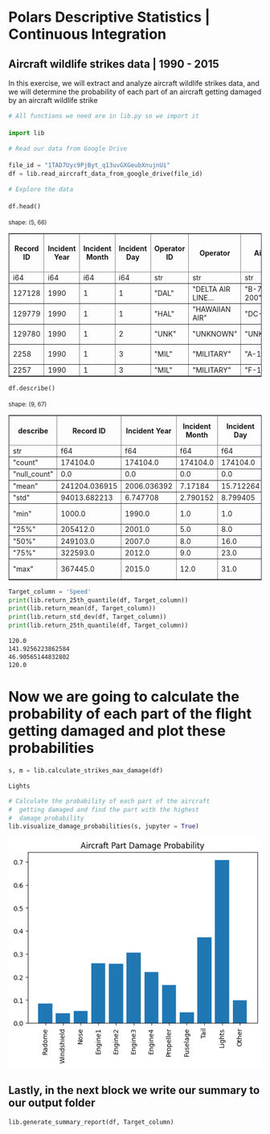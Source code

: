 # Polars Descriptive Statistics | Continuous Integration
## Aircraft wildlife strikes data | 1990 - 2015

In this exercise, we will extract and analyze aircraft wildlife strikes data, and we will determine the probability of each part of an aircraft getting damaged by an aircraft wildlife strike


```python
# All functions we need are in lib.py so we import it

import lib
```


```python
# Read our data from Google Drive

file_id = "1TAD7Uyc9PjByt_q13uvGXGeubXnujnUi"
df = lib.read_aircraft_data_from_google_drive(file_id)
```


```python
# Explore the data

df.head()
```





<small>shape: (5, 66)</small><table border="1" class="dataframe"><thead><tr><th>Record ID</th><th>Incident Year</th><th>Incident Month</th><th>Incident Day</th><th>Operator ID</th><th>Operator</th><th>Aircraft</th><th>Aircraft Type</th><th>Aircraft Make</th><th>Aircraft Model</th><th>Aircraft Mass</th><th>Engine Make</th><th>Engine Model</th><th>Engines</th><th>Engine Type</th><th>Engine1 Position</th><th>Engine2 Position</th><th>Engine3 Position</th><th>Engine4 Position</th><th>Airport ID</th><th>Airport</th><th>State</th><th>FAA Region</th><th>Warning Issued</th><th>Flight Phase</th><th>Visibility</th><th>Precipitation</th><th>Height</th><th>Speed</th><th>Distance</th><th>Species ID</th><th>Species Name</th><th>Species Quantity</th><th>Flight Impact</th><th>Fatalities</th><th>Injuries</th><th>Aircraft Damage</th><th>Radome Strike</th><th>Radome Damage</th><th>Windshield Strike</th><th>Windshield Damage</th><th>Nose Strike</th><th>Nose Damage</th><th>Engine1 Strike</th><th>Engine1 Damage</th><th>Engine2 Strike</th><th>Engine2 Damage</th><th>Engine3 Strike</th><th>Engine3 Damage</th><th>Engine4 Strike</th><th>Engine4 Damage</th><th>Engine Ingested</th><th>Propeller Strike</th><th>Propeller Damage</th><th>Wing or Rotor Strike</th><th>Wing or Rotor Damage</th><th>Fuselage Strike</th><th>Fuselage Damage</th><th>Landing Gear Strike</th><th>Landing Gear Damage</th><th>Tail Strike</th><th>Tail Damage</th><th>Lights Strike</th><th>Lights Damage</th><th>Other Strike</th><th>Other Damage</th></tr><tr><td>i64</td><td>i64</td><td>i64</td><td>i64</td><td>str</td><td>str</td><td>str</td><td>str</td><td>str</td><td>str</td><td>i64</td><td>i64</td><td>str</td><td>i64</td><td>str</td><td>str</td><td>i64</td><td>str</td><td>i64</td><td>str</td><td>str</td><td>str</td><td>str</td><td>str</td><td>str</td><td>str</td><td>str</td><td>i64</td><td>i64</td><td>f64</td><td>str</td><td>str</td><td>str</td><td>str</td><td>i64</td><td>i64</td><td>i64</td><td>i64</td><td>i64</td><td>i64</td><td>i64</td><td>i64</td><td>i64</td><td>i64</td><td>i64</td><td>i64</td><td>i64</td><td>i64</td><td>i64</td><td>i64</td><td>i64</td><td>i64</td><td>i64</td><td>i64</td><td>i64</td><td>i64</td><td>i64</td><td>i64</td><td>i64</td><td>i64</td><td>i64</td><td>i64</td><td>i64</td><td>i64</td><td>i64</td><td>i64</td></tr></thead><tbody><tr><td>127128</td><td>1990</td><td>1</td><td>1</td><td>&quot;DAL&quot;</td><td>&quot;DELTA AIR LINE…</td><td>&quot;B-757-200&quot;</td><td>&quot;A&quot;</td><td>&quot;148&quot;</td><td>&quot;26&quot;</td><td>4</td><td>34</td><td>&quot;40&quot;</td><td>2</td><td>&quot;D&quot;</td><td>&quot;1&quot;</td><td>1</td><td>null</td><td>null</td><td>&quot;KCVG&quot;</td><td>&quot;CINCINNATI/NOR…</td><td>&quot;KY&quot;</td><td>&quot;ASO&quot;</td><td>null</td><td>&quot;CLIMB&quot;</td><td>null</td><td>null</td><td>null</td><td>null</td><td>null</td><td>&quot;NE1&quot;</td><td>&quot;GULL&quot;</td><td>&quot;1&quot;</td><td>null</td><td>null</td><td>null</td><td>1</td><td>1</td><td>1</td><td>0</td><td>0</td><td>0</td><td>0</td><td>0</td><td>0</td><td>0</td><td>0</td><td>0</td><td>0</td><td>0</td><td>0</td><td>0</td><td>0</td><td>0</td><td>0</td><td>0</td><td>0</td><td>0</td><td>0</td><td>0</td><td>1</td><td>1</td><td>0</td><td>0</td><td>0</td><td>0</td></tr><tr><td>129779</td><td>1990</td><td>1</td><td>1</td><td>&quot;HAL&quot;</td><td>&quot;HAWAIIAN AIR&quot;</td><td>&quot;DC-9&quot;</td><td>&quot;A&quot;</td><td>&quot;583&quot;</td><td>&quot;90&quot;</td><td>4</td><td>34</td><td>&quot;10&quot;</td><td>2</td><td>&quot;D&quot;</td><td>&quot;5&quot;</td><td>5</td><td>null</td><td>null</td><td>&quot;PHLI&quot;</td><td>&quot;LIHUE ARPT&quot;</td><td>&quot;HI&quot;</td><td>&quot;AWP&quot;</td><td>null</td><td>&quot;TAKEOFF RUN&quot;</td><td>null</td><td>null</td><td>0</td><td>null</td><td>0.0</td><td>&quot;ZZ201&quot;</td><td>&quot;HOUSE SPARROW&quot;</td><td>&quot;1&quot;</td><td>null</td><td>null</td><td>null</td><td>0</td><td>0</td><td>0</td><td>0</td><td>0</td><td>0</td><td>0</td><td>0</td><td>0</td><td>0</td><td>0</td><td>0</td><td>0</td><td>0</td><td>0</td><td>0</td><td>0</td><td>0</td><td>0</td><td>0</td><td>0</td><td>0</td><td>0</td><td>0</td><td>0</td><td>0</td><td>0</td><td>0</td><td>1</td><td>0</td></tr><tr><td>129780</td><td>1990</td><td>1</td><td>2</td><td>&quot;UNK&quot;</td><td>&quot;UNKNOWN&quot;</td><td>&quot;UNKNOWN&quot;</td><td>null</td><td>null</td><td>null</td><td>null</td><td>null</td><td>null</td><td>null</td><td>null</td><td>null</td><td>null</td><td>null</td><td>null</td><td>&quot;PHLI&quot;</td><td>&quot;LIHUE ARPT&quot;</td><td>&quot;HI&quot;</td><td>&quot;AWP&quot;</td><td>null</td><td>null</td><td>null</td><td>null</td><td>null</td><td>null</td><td>0.0</td><td>&quot;R1101&quot;</td><td>&quot;BARN OWL&quot;</td><td>&quot;1&quot;</td><td>null</td><td>null</td><td>null</td><td>0</td><td>0</td><td>0</td><td>0</td><td>0</td><td>0</td><td>0</td><td>0</td><td>0</td><td>0</td><td>0</td><td>0</td><td>0</td><td>0</td><td>0</td><td>0</td><td>0</td><td>0</td><td>0</td><td>0</td><td>0</td><td>0</td><td>0</td><td>0</td><td>0</td><td>0</td><td>0</td><td>0</td><td>0</td><td>0</td></tr><tr><td>2258</td><td>1990</td><td>1</td><td>3</td><td>&quot;MIL&quot;</td><td>&quot;MILITARY&quot;</td><td>&quot;A-10A&quot;</td><td>&quot;A&quot;</td><td>&quot;345&quot;</td><td>null</td><td>3</td><td>22</td><td>null</td><td>2</td><td>&quot;D&quot;</td><td>null</td><td>null</td><td>null</td><td>null</td><td>&quot;KMYR&quot;</td><td>&quot;MYRTLE BEACH I…</td><td>&quot;SC&quot;</td><td>&quot;ASO&quot;</td><td>null</td><td>&quot;APPROACH&quot;</td><td>&quot;DAY&quot;</td><td>null</td><td>200</td><td>138</td><td>null</td><td>&quot;UNKBM&quot;</td><td>&quot;UNKNOWN MEDIUM…</td><td>&quot;1&quot;</td><td>null</td><td>null</td><td>null</td><td>0</td><td>0</td><td>0</td><td>0</td><td>0</td><td>0</td><td>0</td><td>0</td><td>0</td><td>0</td><td>0</td><td>0</td><td>0</td><td>0</td><td>0</td><td>0</td><td>0</td><td>0</td><td>1</td><td>0</td><td>0</td><td>0</td><td>0</td><td>0</td><td>0</td><td>0</td><td>0</td><td>0</td><td>0</td><td>0</td></tr><tr><td>2257</td><td>1990</td><td>1</td><td>3</td><td>&quot;MIL&quot;</td><td>&quot;MILITARY&quot;</td><td>&quot;F-16&quot;</td><td>&quot;A&quot;</td><td>&quot;561&quot;</td><td>null</td><td>null</td><td>null</td><td>null</td><td>null</td><td>null</td><td>null</td><td>null</td><td>null</td><td>null</td><td>&quot;KJAX&quot;</td><td>&quot;JACKSONVILLE I…</td><td>&quot;FL&quot;</td><td>&quot;ASO&quot;</td><td>null</td><td>&quot;CLIMB&quot;</td><td>&quot;DAY&quot;</td><td>null</td><td>100</td><td>200</td><td>null</td><td>&quot;ZX&quot;</td><td>&quot;FINCH&quot;</td><td>&quot;1&quot;</td><td>null</td><td>null</td><td>null</td><td>0</td><td>0</td><td>0</td><td>1</td><td>0</td><td>0</td><td>0</td><td>0</td><td>0</td><td>0</td><td>0</td><td>0</td><td>0</td><td>0</td><td>0</td><td>0</td><td>0</td><td>0</td><td>0</td><td>0</td><td>0</td><td>0</td><td>0</td><td>0</td><td>0</td><td>0</td><td>0</td><td>0</td><td>0</td><td>0</td></tr></tbody></table></div>




```python
df.describe()
```





<small>shape: (9, 67)</small><table border="1" class="dataframe"><thead><tr><th>describe</th><th>Record ID</th><th>Incident Year</th><th>Incident Month</th><th>Incident Day</th><th>Operator ID</th><th>Operator</th><th>Aircraft</th><th>Aircraft Type</th><th>Aircraft Make</th><th>Aircraft Model</th><th>Aircraft Mass</th><th>Engine Make</th><th>Engine Model</th><th>Engines</th><th>Engine Type</th><th>Engine1 Position</th><th>Engine2 Position</th><th>Engine3 Position</th><th>Engine4 Position</th><th>Airport ID</th><th>Airport</th><th>State</th><th>FAA Region</th><th>Warning Issued</th><th>Flight Phase</th><th>Visibility</th><th>Precipitation</th><th>Height</th><th>Speed</th><th>Distance</th><th>Species ID</th><th>Species Name</th><th>Species Quantity</th><th>Flight Impact</th><th>Fatalities</th><th>Injuries</th><th>Aircraft Damage</th><th>Radome Strike</th><th>Radome Damage</th><th>Windshield Strike</th><th>Windshield Damage</th><th>Nose Strike</th><th>Nose Damage</th><th>Engine1 Strike</th><th>Engine1 Damage</th><th>Engine2 Strike</th><th>Engine2 Damage</th><th>Engine3 Strike</th><th>Engine3 Damage</th><th>Engine4 Strike</th><th>Engine4 Damage</th><th>Engine Ingested</th><th>Propeller Strike</th><th>Propeller Damage</th><th>Wing or Rotor Strike</th><th>Wing or Rotor Damage</th><th>Fuselage Strike</th><th>Fuselage Damage</th><th>Landing Gear Strike</th><th>Landing Gear Damage</th><th>Tail Strike</th><th>Tail Damage</th><th>Lights Strike</th><th>Lights Damage</th><th>Other Strike</th><th>Other Damage</th></tr><tr><td>str</td><td>f64</td><td>f64</td><td>f64</td><td>f64</td><td>str</td><td>str</td><td>str</td><td>str</td><td>str</td><td>str</td><td>f64</td><td>f64</td><td>str</td><td>f64</td><td>str</td><td>str</td><td>f64</td><td>str</td><td>f64</td><td>str</td><td>str</td><td>str</td><td>str</td><td>str</td><td>str</td><td>str</td><td>str</td><td>f64</td><td>f64</td><td>f64</td><td>str</td><td>str</td><td>str</td><td>str</td><td>f64</td><td>f64</td><td>f64</td><td>f64</td><td>f64</td><td>f64</td><td>f64</td><td>f64</td><td>f64</td><td>f64</td><td>f64</td><td>f64</td><td>f64</td><td>f64</td><td>f64</td><td>f64</td><td>f64</td><td>f64</td><td>f64</td><td>f64</td><td>f64</td><td>f64</td><td>f64</td><td>f64</td><td>f64</td><td>f64</td><td>f64</td><td>f64</td><td>f64</td><td>f64</td><td>f64</td><td>f64</td></tr></thead><tbody><tr><td>&quot;count&quot;</td><td>174104.0</td><td>174104.0</td><td>174104.0</td><td>174104.0</td><td>&quot;174104&quot;</td><td>&quot;174104&quot;</td><td>&quot;174104&quot;</td><td>&quot;174104&quot;</td><td>&quot;174104&quot;</td><td>&quot;174104&quot;</td><td>174104.0</td><td>174104.0</td><td>&quot;174104&quot;</td><td>174104.0</td><td>&quot;174104&quot;</td><td>&quot;174104&quot;</td><td>174104.0</td><td>&quot;174104&quot;</td><td>174104.0</td><td>&quot;174104&quot;</td><td>&quot;174104&quot;</td><td>&quot;174104&quot;</td><td>&quot;174104&quot;</td><td>&quot;174104&quot;</td><td>&quot;174104&quot;</td><td>&quot;174104&quot;</td><td>&quot;174104&quot;</td><td>174104.0</td><td>174104.0</td><td>174104.0</td><td>&quot;174104&quot;</td><td>&quot;174104&quot;</td><td>&quot;174104&quot;</td><td>&quot;174104&quot;</td><td>174104.0</td><td>174104.0</td><td>174104.0</td><td>174104.0</td><td>174104.0</td><td>174104.0</td><td>174104.0</td><td>174104.0</td><td>174104.0</td><td>174104.0</td><td>174104.0</td><td>174104.0</td><td>174104.0</td><td>174104.0</td><td>174104.0</td><td>174104.0</td><td>174104.0</td><td>174104.0</td><td>174104.0</td><td>174104.0</td><td>174104.0</td><td>174104.0</td><td>174104.0</td><td>174104.0</td><td>174104.0</td><td>174104.0</td><td>174104.0</td><td>174104.0</td><td>174104.0</td><td>174104.0</td><td>174104.0</td><td>174104.0</td></tr><tr><td>&quot;null_count&quot;</td><td>0.0</td><td>0.0</td><td>0.0</td><td>0.0</td><td>&quot;0&quot;</td><td>&quot;0&quot;</td><td>&quot;0&quot;</td><td>&quot;41030&quot;</td><td>&quot;43053&quot;</td><td>&quot;51665&quot;</td><td>46784.0</td><td>50670.0</td><td>&quot;52116&quot;</td><td>46762.0</td><td>&quot;46822&quot;</td><td>&quot;47911&quot;</td><td>55389.0</td><td>&quot;162445&quot;</td><td>171012.0</td><td>&quot;0&quot;</td><td>&quot;290&quot;</td><td>&quot;21976&quot;</td><td>&quot;18902&quot;</td><td>&quot;97686&quot;</td><td>&quot;55302&quot;</td><td>&quot;64171&quot;</td><td>&quot;85782&quot;</td><td>70427.0</td><td>102846.0</td><td>74391.0</td><td>&quot;0&quot;</td><td>&quot;80&quot;</td><td>&quot;4477&quot;</td><td>&quot;74639&quot;</td><td>173539.0</td><td>173875.0</td><td>0.0</td><td>0.0</td><td>0.0</td><td>0.0</td><td>0.0</td><td>0.0</td><td>0.0</td><td>0.0</td><td>0.0</td><td>0.0</td><td>0.0</td><td>0.0</td><td>0.0</td><td>0.0</td><td>0.0</td><td>0.0</td><td>0.0</td><td>0.0</td><td>0.0</td><td>0.0</td><td>0.0</td><td>0.0</td><td>0.0</td><td>0.0</td><td>0.0</td><td>0.0</td><td>0.0</td><td>0.0</td><td>0.0</td><td>0.0</td></tr><tr><td>&quot;mean&quot;</td><td>241204.036915</td><td>2006.036392</td><td>7.17184</td><td>15.712264</td><td>null</td><td>null</td><td>null</td><td>null</td><td>null</td><td>null</td><td>3.510611</td><td>21.306958</td><td>null</td><td>2.057656</td><td>null</td><td>null</td><td>2.91857</td><td>null</td><td>2.058538</td><td>null</td><td>null</td><td>null</td><td>null</td><td>null</td><td>null</td><td>null</td><td>null</td><td>831.032283</td><td>141.925622</td><td>0.703738</td><td>null</td><td>null</td><td>null</td><td>null</td><td>0.046018</td><td>1.746725</td><td>0.085977</td><td>0.107757</td><td>0.00915</td><td>0.138934</td><td>0.005956</td><td>0.122369</td><td>0.006577</td><td>0.055605</td><td>0.014445</td><td>0.045168</td><td>0.011619</td><td>0.003182</td><td>0.000971</td><td>0.001918</td><td>0.000425</td><td>0.05518</td><td>0.020086</td><td>0.003326</td><td>0.119159</td><td>0.024009</td><td>0.102703</td><td>0.004733</td><td>0.046242</td><td>0.005813</td><td>0.011235</td><td>0.004176</td><td>0.005962</td><td>0.004216</td><td>0.090727</td><td>0.008989</td></tr><tr><td>&quot;std&quot;</td><td>94013.682213</td><td>6.747708</td><td>2.790152</td><td>8.799405</td><td>null</td><td>null</td><td>null</td><td>null</td><td>null</td><td>null</td><td>0.873783</td><td>11.023161</td><td>null</td><td>0.469374</td><td>null</td><td>null</td><td>2.008204</td><td>null</td><td>1.441</td><td>null</td><td>null</td><td>null</td><td>null</td><td>null</td><td>null</td><td>null</td><td>null</td><td>1803.650833</td><td>46.905651</td><td>3.464467</td><td>null</td><td>null</td><td>null</td><td>null</td><td>0.435164</td><td>6.571239</td><td>0.280331</td><td>0.310075</td><td>0.095216</td><td>0.345879</td><td>0.076947</td><td>0.327713</td><td>0.080829</td><td>0.229157</td><td>0.119318</td><td>0.207674</td><td>0.107166</td><td>0.05632</td><td>0.031141</td><td>0.043758</td><td>0.020612</td><td>0.228331</td><td>0.140294</td><td>0.057572</td><td>0.323976</td><td>0.153076</td><td>0.303571</td><td>0.068633</td><td>0.21001</td><td>0.076019</td><td>0.105397</td><td>0.064485</td><td>0.076983</td><td>0.064793</td><td>0.287222</td><td>0.094383</td></tr><tr><td>&quot;min&quot;</td><td>1000.0</td><td>1990.0</td><td>1.0</td><td>1.0</td><td>&quot;1AAH&quot;</td><td>&quot;1US AIRWAYS&quot;</td><td>&quot;A-10&quot;</td><td>&quot;A&quot;</td><td>&quot;04A&quot;</td><td>&quot;0&quot;</td><td>1.0</td><td>1.0</td><td>&quot;0&quot;</td><td>1.0</td><td>&quot;A&quot;</td><td>&quot;1&quot;</td><td>1.0</td><td>&quot;1&quot;</td><td>1.0</td><td>&quot;00C&quot;</td><td>&quot;ABERDEEN REGIO…</td><td>&quot;AB&quot;</td><td>&quot;AAL&quot;</td><td>&quot;N&quot;</td><td>&quot;APPROACH&quot;</td><td>&quot;DAWN&quot;</td><td>&quot;FOG&quot;</td><td>0.0</td><td>0.0</td><td>0.0</td><td>&quot;100000000000&quot;</td><td>&quot;ACADIAN FLYCAT…</td><td>&quot;1&quot;</td><td>&quot;ABORTED TAKEOF…</td><td>0.0</td><td>1.0</td><td>0.0</td><td>0.0</td><td>0.0</td><td>0.0</td><td>0.0</td><td>0.0</td><td>0.0</td><td>0.0</td><td>0.0</td><td>0.0</td><td>0.0</td><td>0.0</td><td>0.0</td><td>0.0</td><td>0.0</td><td>0.0</td><td>0.0</td><td>0.0</td><td>0.0</td><td>0.0</td><td>0.0</td><td>0.0</td><td>0.0</td><td>0.0</td><td>0.0</td><td>0.0</td><td>0.0</td><td>0.0</td><td>0.0</td><td>0.0</td></tr><tr><td>&quot;25%&quot;</td><td>205412.0</td><td>2001.0</td><td>5.0</td><td>8.0</td><td>null</td><td>null</td><td>null</td><td>null</td><td>null</td><td>null</td><td>3.0</td><td>10.0</td><td>null</td><td>2.0</td><td>null</td><td>null</td><td>1.0</td><td>null</td><td>1.0</td><td>null</td><td>null</td><td>null</td><td>null</td><td>null</td><td>null</td><td>null</td><td>null</td><td>0.0</td><td>120.0</td><td>0.0</td><td>null</td><td>null</td><td>null</td><td>null</td><td>0.0</td><td>1.0</td><td>0.0</td><td>0.0</td><td>0.0</td><td>0.0</td><td>0.0</td><td>0.0</td><td>0.0</td><td>0.0</td><td>0.0</td><td>0.0</td><td>0.0</td><td>0.0</td><td>0.0</td><td>0.0</td><td>0.0</td><td>0.0</td><td>0.0</td><td>0.0</td><td>0.0</td><td>0.0</td><td>0.0</td><td>0.0</td><td>0.0</td><td>0.0</td><td>0.0</td><td>0.0</td><td>0.0</td><td>0.0</td><td>0.0</td><td>0.0</td></tr><tr><td>&quot;50%&quot;</td><td>249103.0</td><td>2007.0</td><td>8.0</td><td>16.0</td><td>null</td><td>null</td><td>null</td><td>null</td><td>null</td><td>null</td><td>4.0</td><td>22.0</td><td>null</td><td>2.0</td><td>null</td><td>null</td><td>1.0</td><td>null</td><td>1.0</td><td>null</td><td>null</td><td>null</td><td>null</td><td>null</td><td>null</td><td>null</td><td>null</td><td>50.0</td><td>138.0</td><td>0.0</td><td>null</td><td>null</td><td>null</td><td>null</td><td>0.0</td><td>1.0</td><td>0.0</td><td>0.0</td><td>0.0</td><td>0.0</td><td>0.0</td><td>0.0</td><td>0.0</td><td>0.0</td><td>0.0</td><td>0.0</td><td>0.0</td><td>0.0</td><td>0.0</td><td>0.0</td><td>0.0</td><td>0.0</td><td>0.0</td><td>0.0</td><td>0.0</td><td>0.0</td><td>0.0</td><td>0.0</td><td>0.0</td><td>0.0</td><td>0.0</td><td>0.0</td><td>0.0</td><td>0.0</td><td>0.0</td><td>0.0</td></tr><tr><td>&quot;75%&quot;</td><td>322593.0</td><td>2012.0</td><td>9.0</td><td>23.0</td><td>null</td><td>null</td><td>null</td><td>null</td><td>null</td><td>null</td><td>4.0</td><td>34.0</td><td>null</td><td>2.0</td><td>null</td><td>null</td><td>5.0</td><td>null</td><td>4.0</td><td>null</td><td>null</td><td>null</td><td>null</td><td>null</td><td>null</td><td>null</td><td>null</td><td>800.0</td><td>160.0</td><td>0.0</td><td>null</td><td>null</td><td>null</td><td>null</td><td>0.0</td><td>1.0</td><td>0.0</td><td>0.0</td><td>0.0</td><td>0.0</td><td>0.0</td><td>0.0</td><td>0.0</td><td>0.0</td><td>0.0</td><td>0.0</td><td>0.0</td><td>0.0</td><td>0.0</td><td>0.0</td><td>0.0</td><td>0.0</td><td>0.0</td><td>0.0</td><td>0.0</td><td>0.0</td><td>0.0</td><td>0.0</td><td>0.0</td><td>0.0</td><td>0.0</td><td>0.0</td><td>0.0</td><td>0.0</td><td>0.0</td><td>0.0</td></tr><tr><td>&quot;max&quot;</td><td>367445.0</td><td>2015.0</td><td>12.0</td><td>31.0</td><td>&quot;ZAN&quot;</td><td>&quot;ZANTOP INTL AI…</td><td>&quot;ZODIAC CH601&quot;</td><td>&quot;J&quot;</td><td>&quot;Q&quot;</td><td>&quot;N33&quot;</td><td>5.0</td><td>92.0</td><td>&quot;n7&quot;</td><td>4.0</td><td>&quot;c&quot;</td><td>&quot;C&quot;</td><td>7.0</td><td>&quot;CHANGE CODE&quot;</td><td>5.0</td><td>&quot;ZZZZ&quot;</td><td>&quot;ZURICH&quot;</td><td>&quot;WY&quot;</td><td>&quot;QUE&quot;</td><td>&quot;y&quot;</td><td>&quot;TAXI&quot;</td><td>&quot;UNKNOWN&quot;</td><td>&quot;SNOW&quot;</td><td>31300.0</td><td>2500.0</td><td>150.0</td><td>&quot;k3317&quot;</td><td>&quot;ZENAIDA DOVE&quot;</td><td>&quot;Over 100&quot;</td><td>&quot;PRECAUTIONARY …</td><td>8.0</td><td>100.0</td><td>1.0</td><td>1.0</td><td>1.0</td><td>1.0</td><td>1.0</td><td>1.0</td><td>1.0</td><td>1.0</td><td>1.0</td><td>1.0</td><td>1.0</td><td>1.0</td><td>1.0</td><td>1.0</td><td>1.0</td><td>1.0</td><td>1.0</td><td>1.0</td><td>1.0</td><td>1.0</td><td>1.0</td><td>1.0</td><td>1.0</td><td>1.0</td><td>1.0</td><td>1.0</td><td>1.0</td><td>1.0</td><td>1.0</td><td>1.0</td></tr></tbody></table></div>




```python
Target_column = 'Speed'
print(lib.return_25th_quantile(df, Target_column))
print(lib.return_mean(df, Target_column))
print(lib.return_std_dev(df, Target_column))
print(lib.return_25th_quantile(df, Target_column))
```

    120.0
    141.9256223862584
    46.90565144832802
    120.0


# Now we are going to calculate the probability of each part of the flight getting damaged and plot these probabilities


```python
s, m = lib.calculate_strikes_max_damage(df)
```

    Lights



```python
# Calculate the probability of each part of the aircraft
#  getting damaged and find the part with the highest
#  damage probability
lib.visualize_damage_probabilities(s, jupyter = True)
```


    
![png](Polars_Descriptive_Stats_files/Polars_Descriptive_Stats_8_0.png)
    


## Lastly, in the next block we write our summary to our output folder


```python
lib.generate_summary_report(df, Target_column)
```
